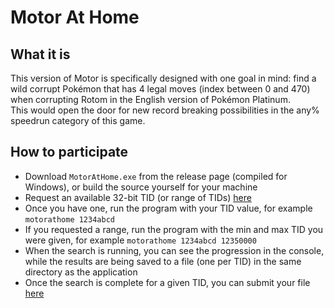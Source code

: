 # Motor At Home

## What it is
This version of Motor is specifically designed with one goal in mind: find a wild corrupt Pokémon that has 4 legal moves (index between 0 and 470) when corrupting Rotom in the English version of Pokémon Platinum.  
This would open the door for new record breaking possibilities in the any% speedrun category of this game.

## How to participate
- Download `MotorAtHome.exe` from the release page (compiled for Windows), or build the source yourself for your machine
- Request an available 32-bit TID (or range of TIDs) [here](https://github.com/RETIREglitch)
- Once you have one, run the program with your TID value, for example `motorathome 1234abcd`
- If you requested a range, run the program with the min and max TID you were given, for example `motorathome 1234abcd 12350000`
- When the search is running, you can see the progression in the console, while the results are being saved to a file (one per TID) in the same directory as the application
- Once the search is complete for a given TID, you can submit your file [here](https://github.com/RETIREglitch)
